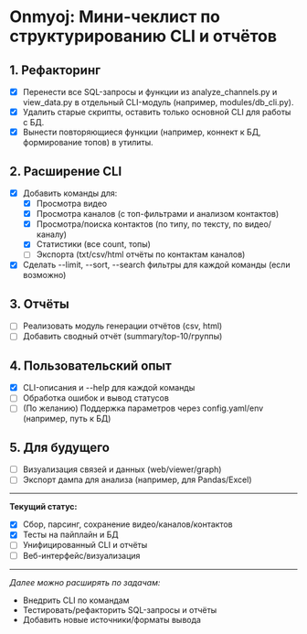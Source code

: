 # Onmyoj: Мини-чеклист по структурированию CLI и отчётов

## 1. Рефакторинг
- [x] Перенести все SQL-запросы и функции из analyze_channels.py и view_data.py в отдельный CLI-модуль (например, modules/db_cli.py).
- [x] Удалить старые скрипты, оставить только основной CLI для работы с БД.
- [x] Вынести повторяющиеся функции (например, коннект к БД, формирование топов) в утилиты.

## 2. Расширение CLI
- [x] Добавить команды для:
    - [x] Просмотра видео
    - [x] Просмотра каналов (с топ-фильтрами и анализом контактов)
    - [x] Просмотра/поиска контактов (по типу, по тексту, по видео/каналу)
    - [x] Статистики (все count, топы)
    - [ ] Экспорта (txt/csv/html отчёты по контактам каналов)
- [x] Сделать --limit, --sort, --search фильтры для каждой команды (если возможно)

## 3. Отчёты
- [ ] Реализовать модуль генерации отчётов (csv, html)
- [ ] Добавить сводный отчёт (summary/top-10/группы)

## 4. Пользовательский опыт
- [x] CLI-описания и --help для каждой команды
- [ ] Обработка ошибок и вывод статусов
- [ ] (По желанию) Поддержка параметров через config.yaml/env (например, путь к БД)

## 5. Для будущего
- [ ] Визуализация связей и данных (web/viewer/graph)
- [ ] Экспорт дампа для анализа (например, для Pandas/Excel)

---

**Текущий статус:**
- [x] Сбор, парсинг, сохранение видео/каналов/контактов
- [x] Тесты на пайплайн и БД
- [ ] Унифицированный CLI и отчёты
- [ ] Веб-интерфейс/визуализация

---

_Далее можно расширять по задачам:_
- Внедрить CLI по командам
- Тестировать/рефакторить SQL-запросы и отчёты
- Добавить новые источники/форматы вывода
